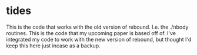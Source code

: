 tides
=====

This is the code that works with the old version of rebound. I.e. the ./nbody routines. This is the code that my upcoming paper is based off of. I've integrated my code to work with the new version of rebound, but thought I'd keep this here just incase as a backup.
